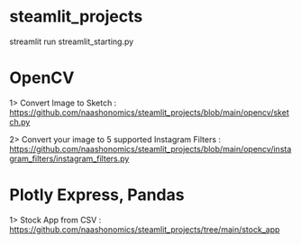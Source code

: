 # steamlit_projects

streamlit run streamlit_starting.py 

#  OpenCV 

1> Convert Image to Sketch : https://github.com/naashonomics/steamlit_projects/blob/main/opencv/sketch.py 

2> Convert your image to 5 supported Instagram Filters : https://github.com/naashonomics/steamlit_projects/blob/main/opencv/instagram_filters/instagram_filters.py 

# Plotly Express, Pandas 

1> Stock App from CSV : https://github.com/naashonomics/steamlit_projects/tree/main/stock_app 
